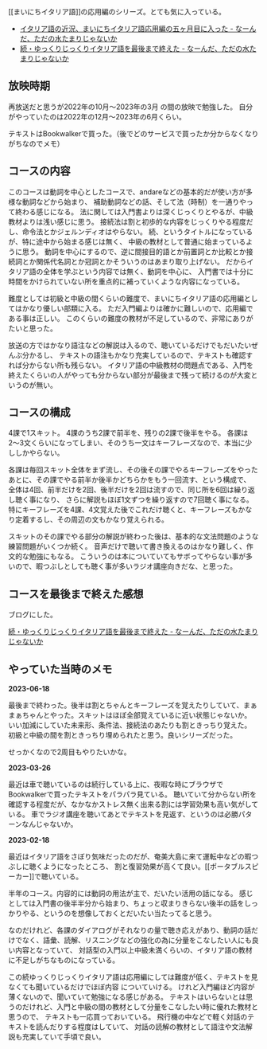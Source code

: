 [[まいにちイタリア語]]の応用編のシリーズ。とても気に入っている。

- [イタリア語の近況、まいにちイタリア語応用編の五ヶ月目に入った - なーんだ、ただの水たまりじゃないか](https://karino2.github.io/2023/05/14/radio_italian_after_4month.html)
- [続・ゆっくりじっくりイタリア語を最後まで終えた - なーんだ、ただの水たまりじゃないか](https://karino2.github.io/2023/06/19/nhk_radio_italian_course_finish.html)

## 放映時期

再放送だと思うが2022年の10月〜2023年の3月 の間の放映で勉強した。
自分がやっていたのは2022年の12月〜2023年の6月くらい。

テキストはBookwalkerで買った。（後でどのサービスで買ったか分からなくなりがちなのでメモ）

## コースの内容

このコースは動詞を中心としたコースで、andareなどの基本的だが使い方が多様な動詞などから始まり、
補助動詞などの話、そして法（時制）を一通りやって終わる感じになる。
法に関しては入門書よりは深くじっくりとやるが、中級教材よりは浅い感じに思う。
接続法は割と初歩的な内容をじっくりやる程度だし、命令法とかジェルンディオはやらない。
続、というタイトルになっているが、特に途中から始まる感じは無く、
中級の教材として普通に始まっているように思う。
動詞を中心にするので、逆に間接目的語とか前置詞とか比較とか接続詞とか関係代名詞とか冠詞とかそういうのはあまり取り上げない。
だからイタリア語の全体を学ぶという内容では無く、動詞を中心に、
入門書では十分に時間をかけられていない所を重点的に補っていくような内容になっている。

難度としては初級と中級の間くらいの難度で、まいにちイタリア語の応用編としてはかなり優しい部類に入る。
ただ入門編よりは確かに難しいので、応用編である事は正しい。
このくらいの難度の教材が不足しているので、非常にありがたいと思った。

放送の方ではかなり語注などの解説は入るので、聴いているだけでもだいたいぜんぶ分かるし、
テキストの語注もかなり充実しているので、テキストも確認すれば分からない所も残らない。
イタリア語の中級教材の問題点である、入門を終えたくらいの人がやっても分からない部分が最後まで残って続けるのが大変というのが無い。

## コースの構成

4課で1スキット。
4課のうち2課で前半を、残りの2課で後半をやる。
各課は2〜3文くらいになってしまい、そのうち一文はキーフレーズなので、本当に少ししかやらない。

各課は毎回スキット全体をまず流し、その後その課でやるキーフレーズをやったあとに、その課でやる前半か後半かどちらかをもう一回流す、という構成で、
全体は4回、前半だけを2回、後半だけを2回は流すので、同じ所を6回は繰り返し聴く事になり、
さらに解説もほぼ1文ずつを繰り返すので7回聴く事になる。
特にキーフレーズを4課、4文覚えた後でこれだけ聴くと、キーフレーズもかなり定着するし、その周辺の文もかなり覚えられる。

スキットのその課でやる部分の解説が終わった後は、基本的な文法問題のような練習問題がいくつか続く。
音声だけで聴いて書き換えるのはかなり難しく、作文的な勉強にもなる。
こういうのは本についていてもサボってやらない事が多いので、暇つぶしとしても聴く事が多いラジオ講座向きだな、と思った。

## コースを最後まで終えた感想

ブログにした。

[続・ゆっくりじっくりイタリア語を最後まで終えた - なーんだ、ただの水たまりじゃないか](https://karino2.github.io/2023/06/19/nhk_radio_italian_course_finish.html)

## やっていた当時のメモ

**2023-06-18**

最後まで終わった。後半は割とちゃんとキーフレーズを覚えたりしていて、まぁまぁちゃんとやった。スキットはほぼ全部覚えているに近い状態じゃないか。
いい加減にしていた未来形、条件法、接続法のあたりも割ときっちり覚えた。
初級と中級の間を割ときっちり埋められたと思う。良いシリーズだった。

せっかくなので2周目もやりたいかな。

**2023-03-26**

最近は車で聴いているのは続行している上に、夜暇な時にブラウザでBookwalkerで買ったテキストをパラパラ見ている。
聴いていて分からない所を確認する程度だが、なかなかストレス無く出来る割には学習効果も高い気がしている。
車でラジオ講座を聴いてあとでテキストを見返す、というのは必勝パターンなんじゃないか。

**2023-02-18**

最近はイタリア語をさぼり気味だったのだが、奄美大島に来て運転中などの暇つぶしに聴くようになったところ、
割と復習効果が高くて良い。[[ポータブルスピーカー]]で聴いている。

半年のコース。内容的には動詞の用法が主で、だいたい活用の話になる。
感じとしては入門書の後半半分から始まり、ちょっと収まりきらない後半の話をしっかりやる、というのを想像しておくとだいたい当たってると思う。

なのだけれど、各課のダイアログがそれなりの量で聴き応えがあり、動詞の話だけでなく、語彙、読解、リスニングなどの強化の為に分量をこなしたい人にも良い内容となっていて、
対話型の入門以上中級未満くらいの、イタリア語の教材に不足しがちなものになっている。

この続ゆっくりじっくりイタリア語は応用編にしては難度が低く、テキストを見なくても聞いているだけでほぼ内容
についていける。
けれど入門編ほど内容が薄くないので、聞いていて勉強になる感じがある。
テキストはいらないとは思うのだけれど、入門と中級の間の教材として分量をこなしたい時に優れた教材と思うので、
テキストも一応買っておいている。
飛行機の中などで軽く対話のテキストを読んだりする程度はしていて、
対話の読解の教材として語注や文法解説も充実していて手頃で良い。
